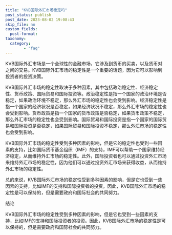 ```yaml
---
title: "KVB国际外汇市场稳定吗"
post_status: publish
post_date: 2023-08-02 19:08:43
skip_file: no
custom_fields: 
  post-format: 
taxonomy:
  category:
        - "faq"
---
```


KVB国际外汇市场是一个全球性的金融市场，它涉及到货币的买卖，以及货币对之间的交易。KVB国际外汇市场的稳定性是一个重要的话题，因为它可以影响到投资者的投资决策。

KVB国际外汇市场的稳定性取决于多种因素，其中包括政治稳定性、经济稳定性、货币政策、国际贸易和国际投资等。政治稳定性是指一个国家的政治环境是否稳定，如果政治环境不稳定，那么外汇市场的稳定性也会受到影响。经济稳定性是指一个国家的经济状况是否稳定，如果经济状况不稳定，那么外汇市场的稳定性也会受到影响。货币政策是指一个国家的货币政策是否稳定，如果货币政策不稳定，那么外汇市场的稳定性也会受到影响。国际贸易和国际投资是指一个国家的国际贸易和国际投资是否稳定，如果国际贸易和国际投资不稳定，那么外汇市场的稳定性也会受到影响。

KVB国际外汇市场的稳定性受到多种因素的影响，但是它的稳定性也受到一些因素的支持，比如国际货币基金组织（IMF）的支持，IMF可以帮助一个国家维持经济稳定，从而维持外汇市场的稳定性。此外，国际投资者也可以通过投资外汇市场来维持外汇市场的稳定性，因为他们可以通过投资外汇市场来获得收益，从而维持外汇市场的稳定性。

总的来说，KVB国际外汇市场的稳定性受到多种因素的影响，但是它也受到一些因素的支持，比如IMF的支持和国际投资者的投资。因此，KVB国际外汇市场的稳定性是可以保持的，但是需要政府和国际社会的共同努力。

结论

KVB国际外汇市场的稳定性受到多种因素的影响，但是它也受到一些因素的支持，比如IMF的支持和国际投资者的投资。因此，KVB国际外汇市场的稳定性是可以保持的，但是需要政府和国际社会的共同努力。
